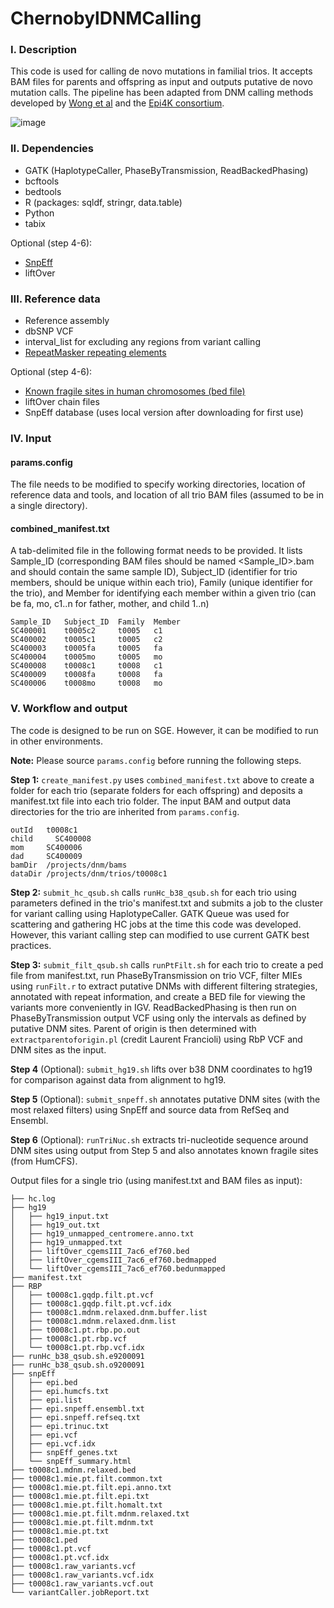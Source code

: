 # ChernobylDNMCalling

### I. Description
This code is used for calling de novo mutations in familial trios. It accepts BAM files for parents and offspring as input and outputs putative de novo mutation calls. The pipeline has been adapted from DNM calling methods developed by [Wong et al](https://www.nature.com/articles/ncomms10486) and the [Epi4K consortium](https://www.nature.com/articles/nature12439).

![image](https://user-images.githubusercontent.com/2903359/110140571-39a1a180-7da2-11eb-9afe-de1d97099f01.png)

### II. Dependencies
* GATK (HaplotypeCaller, PhaseByTransmission, ReadBackedPhasing)
* bcftools
* bedtools
* R (packages: sqldf, stringr, data.table)
* Python
* tabix

Optional (step 4-6):
* [SnpEff](https://pcingola.github.io/SnpEff/)
* liftOver

### III. Reference data
* Reference assembly
* dbSNP VCF
* interval_list for excluding any regions from variant calling
* [RepeatMasker repeating elements](http://genome.ucsc.edu/cgi-bin/hgTrackUi?g=rmsk)

Optional (step 4-6):
* [Known fragile sites in human chromosomes (bed file)](https://webs.iiitd.edu.in/raghava/humcfs/download.html)
* liftOver chain files
* SnpEff database (uses local version after downloading for first use)

### IV. Input
#### params.config
The file needs to be modified to specify working directories, location of reference data and tools, and location of all trio BAM files (assumed to be in a single directory).

#### combined_manifest.txt
A tab-delimited file in the following format needs to be provided. It lists Sample_ID (corresponding BAM files should be named <Sample_ID>.bam and should contain the same sample ID), Subject_ID (identifier for trio members, should be unique within each trio), Family (unique identifier for the trio), and Member for identifying each member within a given trio (can be fa, mo, c1..n for father, mother, and child 1..n)

```
Sample_ID	Subject_ID  Family	Member
SC400001	t0005c2	    t0005	c1
SC400002	t0005c1	    t0005	c2
SC400003	t0005fa	    t0005	fa
SC400004	t0005mo	    t0005	mo
SC400008	t0008c1	    t0008	c1
SC400009	t0008fa	    t0008	fa
SC400006	t0008mo	    t0008	mo
```

### V. Workflow and output
The code is designed to be run on SGE. However, it can be modified to run in other environments.

**Note:** Please source `params.config` before running the following steps.

**Step 1:** `create_manifest.py` uses `combined_manifest.txt` above to create a folder for each trio (separate folders for each offspring) and deposits a manifest.txt file into each trio folder. The input BAM and output data directories for the trio are inherited from `params.config`.

```
outId   t0008c1
child	  SC400008
mom     SC400006
dad     SC400009
bamDir  /projects/dnm/bams
dataDir	/projects/dnm/trios/t0008c1
```

**Step 2:** `submit_hc_qsub.sh` calls `runHc_b38_qsub.sh` for each trio using parameters defined in the trio's manifest.txt and submits a job to the cluster for variant calling using HaplotypeCaller. GATK Queue was used for scattering and gathering HC jobs at the time this code was developed. However, this variant calling step can modified to use current GATK best practices.

**Step 3:**  `submit_filt_qsub.sh` calls `runPtFilt.sh` for each trio to create a ped file from manifest.txt, run PhaseByTransmission on trio VCF, filter MIEs using `runFilt.r` to extract putative DNMs with different filtering strategies, annotated with repeat information, and create a BED file for viewing the variants more conveniently in IGV. ReadBackedPhasing is then run on PhaseByTransmission output VCF using only the intervals as defined by putative DNM sites. Parent of origin is then determined with `extractparentoforigin.pl` (credit Laurent Francioli) using RbP VCF and DNM sites as the input.

**Step 4** (Optional): `submit_hg19.sh` lifts over b38 DNM coordinates to hg19 for comparison against data from alignment to hg19.

**Step 5** (Optional): `submit_snpeff.sh` annotates putative DNM sites (with the most relaxed filters) using SnpEff and source data from RefSeq and Ensembl.

**Step 6** (Optional): `runTriNuc.sh` extracts tri-nucleotide sequence around DNM sites using output from Step 5 and also annotates known fragile sites (from HumCFS). 

Output files for a single trio (using manifest.txt and BAM files as input):
```
├── hc.log
├── hg19
│   ├── hg19_input.txt
│   ├── hg19_out.txt
│   ├── hg19_unmapped_centromere.anno.txt
│   ├── hg19_unmapped.txt
│   ├── liftOver_cgemsIII_7ac6_ef760.bed
│   ├── liftOver_cgemsIII_7ac6_ef760.bedmapped
│   └── liftOver_cgemsIII_7ac6_ef760.bedunmapped
├── manifest.txt
├── RBP
│   ├── t0008c1.gqdp.filt.pt.vcf
│   ├── t0008c1.gqdp.filt.pt.vcf.idx
│   ├── t0008c1.mdnm.relaxed.dnm.buffer.list
│   ├── t0008c1.mdnm.relaxed.dnm.list
│   ├── t0008c1.pt.rbp.po.out
│   ├── t0008c1.pt.rbp.vcf
│   └── t0008c1.pt.rbp.vcf.idx
├── runHc_b38_qsub.sh.e9200091
├── runHc_b38_qsub.sh.o9200091
├── snpEff
│   ├── epi.bed
│   ├── epi.humcfs.txt
│   ├── epi.list
│   ├── epi.snpeff.ensembl.txt
│   ├── epi.snpeff.refseq.txt
│   ├── epi.trinuc.txt
│   ├── epi.vcf
│   ├── epi.vcf.idx
│   ├── snpEff_genes.txt
│   └── snpEff_summary.html
├── t0008c1.mdnm.relaxed.bed
├── t0008c1.mie.pt.filt.common.txt
├── t0008c1.mie.pt.filt.epi.anno.txt
├── t0008c1.mie.pt.filt.epi.txt
├── t0008c1.mie.pt.filt.homalt.txt
├── t0008c1.mie.pt.filt.mdnm.relaxed.txt
├── t0008c1.mie.pt.filt.mdnm.txt
├── t0008c1.mie.pt.txt
├── t0008c1.ped
├── t0008c1.pt.vcf
├── t0008c1.pt.vcf.idx
├── t0008c1.raw_variants.vcf
├── t0008c1.raw_variants.vcf.idx
├── t0008c1.raw_variants.vcf.out
└── variantCaller.jobReport.txt
```
